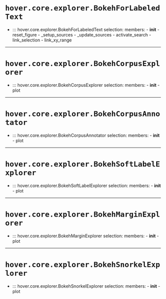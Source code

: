 # `hover.core.explorer.BokehForLabeledText`

- ::: hover.core.explorer.BokehForLabeledText
    selection:
      members:
        - __init__
        - reset_figure
        - _setup_sources
        - _update_sources
        - activate_search
        - link_selection
        - link_xy_range

---

# `hover.core.explorer.BokehCorpusExplorer`

- ::: hover.core.explorer.BokehCorpusExplorer
    selection:
      members:
        - __init__
        - plot

---

# `hover.core.explorer.BokehCorpusAnnotator`

- ::: hover.core.explorer.BokehCorpusAnnotator
    selection:
      members:
        - __init__
        - plot

---

# `hover.core.explorer.BokehSoftLabelExplorer`

- ::: hover.core.explorer.BokehSoftLabelExplorer
    selection:
      members:
        - __init__
        - plot

---

# `hover.core.explorer.BokehMarginExplorer`

- ::: hover.core.explorer.BokehMarginExplorer
    selection:
      members:
        - __init__
        - plot

---

# `hover.core.explorer.BokehSnorkelExplorer`

- ::: hover.core.explorer.BokehSnorkelExplorer
    selection:
      members:
        - __init__
        - plot
